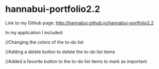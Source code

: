# hannabui-portfolio2.2

Link to my Github page: http://hannabui.github.io/hannabui-portfolio2.2

In my application I included:

//Changing the colors of the to-do list

//Adding a delete button to delete the to-do list items

//Added a favorite button to the to-do list items to mark as important
